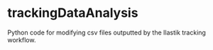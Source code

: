 # trackingDataAnalysis
Python code for modifying csv files outputted by the Ilastik tracking workflow. 
